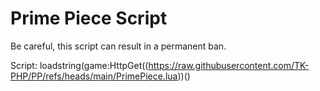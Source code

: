 # Prime Piece Script

Be careful, this script can result in a permanent ban.

Script: loadstring(game:HttpGet((https://raw.githubusercontent.com/TK-PHP/PP/refs/heads/main/PrimePiece.lua))()
